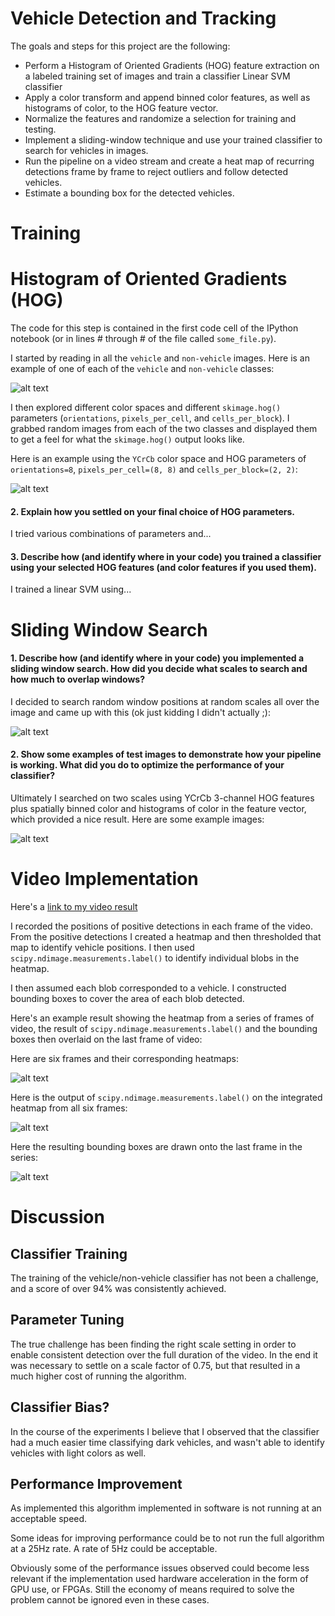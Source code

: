 # Vehicle Detection and Tracking

The goals and steps for this project are the following:

* Perform a Histogram of Oriented Gradients (HOG) feature extraction on
  a labeled training set of images and train a classifier Linear SVM classifier
* Apply a color transform and append binned color features, as well as
  histograms of color, to the HOG feature vector. 
* Normalize the features and randomize a selection for training and testing.
* Implement a sliding-window technique and use your trained classifier to
  search for vehicles in images.
* Run the pipeline on a video stream and create a heat map of recurring
  detections frame by frame to reject outliers and follow detected vehicles.
* Estimate a bounding box for the detected vehicles.

[//]: # (Image References)
[image1]: ./examples/car_not_car.png
[image2]: ./examples/HOG_example.jpg
[image3]: ./examples/sliding_windows.jpg
[image4]: ./examples/sliding_window.jpg
[image5]: ./examples/bboxes_and_heat.png
[image6]: ./examples/labels_map.png
[image7]: ./examples/output_bboxes.png
[video1]: ./project_video.mp4


# Training

# Histogram of Oriented Gradients (HOG)

The code for this step is contained in the first code cell of the IPython notebook (or in lines # through # of the file called `some_file.py`).  

I started by reading in all the `vehicle` and `non-vehicle` images.  Here is an example of one of each of the `vehicle` and `non-vehicle` classes:

![alt text][image1]

I then explored different color spaces and different `skimage.hog()` parameters (`orientations`, `pixels_per_cell`, and `cells_per_block`).  I grabbed random images from each of the two classes and displayed them to get a feel for what the `skimage.hog()` output looks like.

Here is an example using the `YCrCb` color space and HOG parameters of `orientations=8`, `pixels_per_cell=(8, 8)` and `cells_per_block=(2, 2)`:


![alt text][image2]

#### 2. Explain how you settled on your final choice of HOG parameters.

I tried various combinations of parameters and...

#### 3. Describe how (and identify where in your code) you trained a classifier using your selected HOG features (and color features if you used them).

I trained a linear SVM using...

# Sliding Window Search

#### 1. Describe how (and identify where in your code) you implemented a sliding window search.  How did you decide what scales to search and how much to overlap windows?

I decided to search random window positions at random scales all over the image and came up with this (ok just kidding I didn't actually ;):

![alt text][image3]

#### 2. Show some examples of test images to demonstrate how your pipeline is working.  What did you do to optimize the performance of your classifier?

Ultimately I searched on two scales using YCrCb 3-channel HOG features plus spatially binned color and histograms of color in the feature vector, which provided a nice result.  Here are some example images:

![alt text][image4]

# Video Implementation

Here's a [link to my video result](./project_result.mp4)

I recorded the positions of positive detections in each frame of the video.
From the positive detections I created a heatmap and then thresholded that
map to identify vehicle positions.  I then used `scipy.ndimage.measurements.label()`
to identify individual blobs in the heatmap.

I then assumed each blob corresponded to a vehicle.  I constructed bounding
boxes to cover the area of each blob detected.  

Here's an example result showing the heatmap from a series of frames of video,
the result of `scipy.ndimage.measurements.label()` and the bounding boxes then
overlaid on the last frame of video:

Here are six frames and their corresponding heatmaps:

![alt text][image5]

Here is the output of `scipy.ndimage.measurements.label()` on the integrated heatmap from all six frames:

![alt text][image6]

Here the resulting bounding boxes are drawn onto the last frame in the series:

![alt text][image7]


# Discussion

## Classifier Training

The training of the vehicle/non-vehicle classifier has not been a challenge, and a
score of over 94% was consistently achieved.

## Parameter Tuning

The true challenge has been finding the right scale setting in order to enable
consistent detection over the full duration of the video. In the end it was necessary
to settle on a scale factor of 0.75, but that resulted in a much higher cost
of running the algorithm.

## Classifier Bias?

In the course of the experiments I believe that I observed that the classifier had
a much easier time classifying dark vehicles, and wasn't able to identify vehicles
with light colors as well.

## Performance Improvement

As implemented this algorithm implemented in software is not running at an acceptable
speed.

Some ideas for improving performance could be to not run the full algorithm at a 25Hz
rate. A rate of 5Hz could be acceptable.

Obviously some of the performance issues observed could become less relevant if the
implementation used hardware acceleration in the form of GPU use, or FPGAs. Still the
economy of means required to solve the problem cannot be ignored even in these cases.
